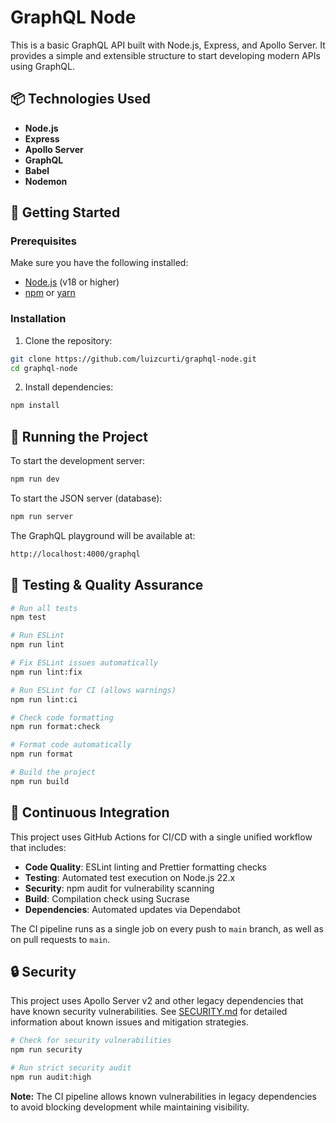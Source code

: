 # GraphQL Node

This is a basic GraphQL API built with Node.js, Express, and Apollo Server. It provides a simple and extensible structure to start developing modern APIs using GraphQL.

## 📦 Technologies Used

- **Node.js**
- **Express**
- **Apollo Server**
- **GraphQL**
- **Babel**
- **Nodemon**

## 🚀 Getting Started

### Prerequisites

Make sure you have the following installed:

- [Node.js](https://nodejs.org/) (v18 or higher)
- [npm](https://www.npmjs.com/) or [yarn](https://yarnpkg.com/)

### Installation

1. Clone the repository:

```bash
git clone https://github.com/luizcurti/graphql-node.git
cd graphql-node
```

2. Install dependencies:
```bash
npm install
```

## 🚀 Running the Project

To start the development server:
```bash
npm run dev
```

To start the JSON server (database):
```bash
npm run server
```

The GraphQL playground will be available at:
```bash
http://localhost:4000/graphql
```

## 🧪 Testing & Quality Assurance

```bash
# Run all tests
npm test

# Run ESLint
npm run lint

# Fix ESLint issues automatically
npm run lint:fix

# Run ESLint for CI (allows warnings)
npm run lint:ci

# Check code formatting
npm run format:check

# Format code automatically
npm run format

# Build the project
npm run build
```

## 🔧 Continuous Integration

This project uses GitHub Actions for CI/CD with a single unified workflow that includes:

- **Code Quality**: ESLint linting and Prettier formatting checks
- **Testing**: Automated test execution on Node.js 22.x
- **Security**: npm audit for vulnerability scanning
- **Build**: Compilation check using Sucrase
- **Dependencies**: Automated updates via Dependabot

The CI pipeline runs as a single job on every push to `main` branch, as well as on pull requests to `main`.

## 🔒 Security

This project uses Apollo Server v2 and other legacy dependencies that have known security vulnerabilities. See [SECURITY.md](SECURITY.md) for detailed information about known issues and mitigation strategies.

```bash
# Check for security vulnerabilities
npm run security

# Run strict security audit
npm run audit:high
```

**Note:** The CI pipeline allows known vulnerabilities in legacy dependencies to avoid blocking development while maintaining visibility.
